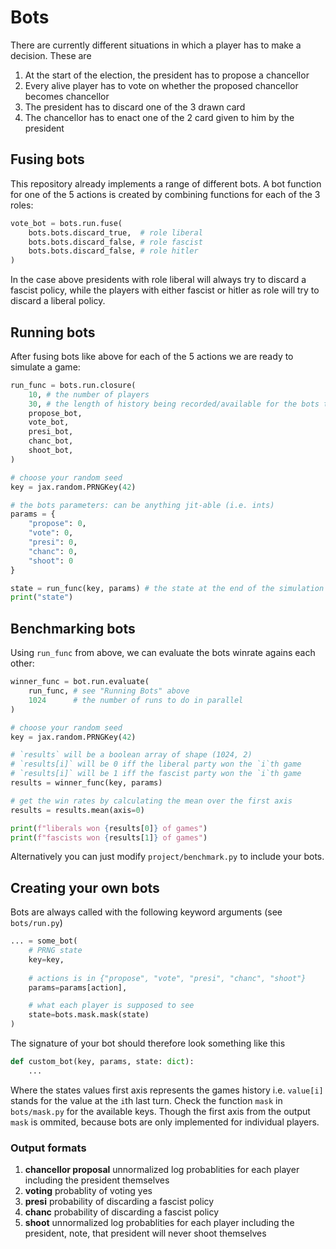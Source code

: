 # Bots

There are currently different situations in which a player has to make a decision. These are

1. At the start of the election, the president has to propose a chancellor
2. Every alive player has to vote on whether the proposed chancellor becomes chancellor
3. The president has to discard one of the 3 drawn card
4. The chancellor has to enact one of the 2 card given to him by the president

## Fusing bots

This repository already implements a range of different bots. A bot function for one of the 5 actions is created by combining functions for each of the 3 roles:

``` python
vote_bot = bots.run.fuse(
    bots.bots.discard_true,  # role liberal
    bots.bots.discard_false, # role fascist
    bots.bots.discard_false, # role hitler
)
```

In the case above presidents with role liberal will always try to discard a fascist policy, while the players with either fascist or hitler as role will try to discard a liberal policy.

## Running bots

After fusing bots like above for each of the 5 actions we are ready to simulate a game:

``` python
run_func = bots.run.closure(
    10, # the number of players
    30, # the length of history being recorded/available for the bots to see
    propose_bot,
    vote_bot,
    presi_bot,
    chanc_bot,
    shoot_bot,
)

# choose your random seed
key = jax.random.PRNGKey(42)

# the bots parameters: can be anything jit-able (i.e. ints)
params = {
    "propose": 0,
    "vote": 0,
    "presi": 0,
    "chanc": 0,
    "shoot": 0
}

state = run_func(key, params) # the state at the end of the simulation
print("state")
```

## Benchmarking bots

Using `run_func` from above, we can evaluate the bots winrate agains each other:

``` python
winner_func = bot.run.evaluate(
    run_func, # see "Running Bots" above
    1024      # the number of runs to do in parallel
)

# choose your random seed
key = jax.random.PRNGKey(42)

# `results` will be a boolean array of shape (1024, 2)
# `results[i]` will be 0 iff the liberal party won the `i`th game
# `results[i]` will be 1 iff the fascist party won the `i`th game
results = winner_func(key, params)

# get the win rates by calculating the mean over the first axis
results = results.mean(axis=0)

print(f"liberals won {results[0]} of games")
print(f"fascists won {results[1]} of games")
```

Alternatively you can just modify `project/benchmark.py` to include your bots.

## Creating your own bots

Bots are always called with the following keyword arguments (see `bots/run.py`)

``` python
... = some_bot(
    # PRNG state
    key=key,
    
    # actions is in {"propose", "vote", "presi", "chanc", "shoot"}
    params=params[action], 

    # what each player is supposed to see
    state=bots.mask.mask(state)
)
```

The signature of your bot should therefore look something like this

``` python
def custom_bot(key, params, state: dict):
    ...
```

Where the states values first axis represents the games history i.e. `value[i]` stands for the value at the `i`th last turn. Check the function `mask` in `bots/mask.py` for the available keys. Though the first axis from the output `mask` is ommited, because bots are only implemented for individual players.

### Output formats

1. __chancellor proposal__ unnormalized log probablities for each player including the president themselves
2. __voting__ probablity of voting yes
3. __presi__ probability of discarding a fascist policy
4. __chanc__ probability of discarding a fascist policy
5. __shoot__ unnormalized log probablities for each player including the president, note, that president will never shoot themselves
